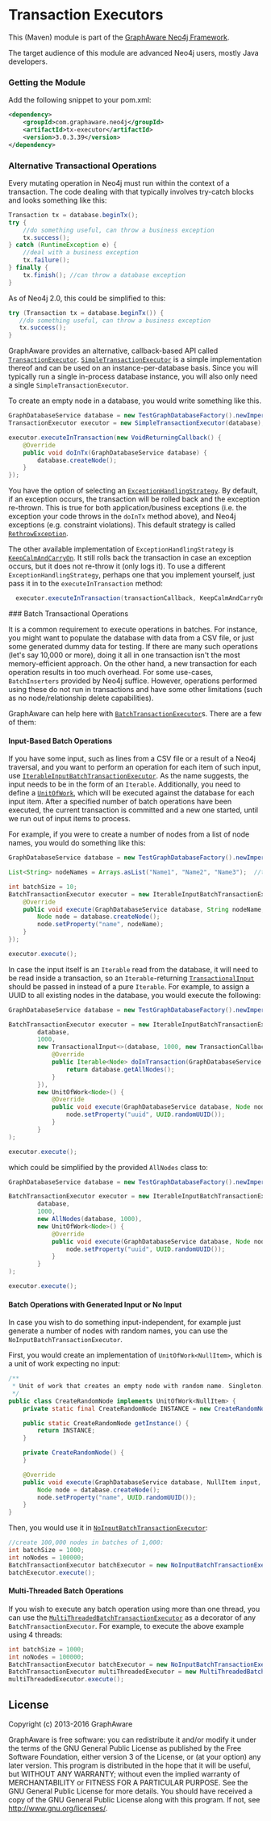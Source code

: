 Transaction Executors
=====================

This (Maven) module is part of the [GraphAware Neo4j Framework](https://github.com/graphaware/neo4j-framework).

The target audience of this module are advanced Neo4j users, mostly Java developers.

### Getting the Module

Add the following snippet to your pom.xml:

```xml
<dependency>
    <groupId>com.graphaware.neo4j</groupId>
    <artifactId>tx-executor</artifactId>
    <version>3.0.3.39</version>
</dependency>
```

### Alternative Transactional Operations

Every mutating operation in Neo4j must run within the context of a transaction. The code dealing with that typically
involves try-catch blocks and looks something like this:

 ```java
 Transaction tx = database.beginTx();
 try {
     //do something useful, can throw a business exception
     tx.success();
 } catch (RuntimeException e) {
     //deal with a business exception
     tx.failure();
 } finally {
     tx.finish(); //can throw a database exception
 }
 ```

 As of Neo4j 2.0, this could be simplified to this:

 ```java
try (Transaction tx = database.beginTx()) {
    //do something useful, can throw a business exception
    tx.success();
}
 ```

GraphAware provides an alternative, callback-based API called [`TransactionExecutor`](http://graphaware.com/site/framework/latest/apidocs/com/graphaware/tx/executor/single/TransactionExecutor.html).
[`SimpleTransactionExecutor`](http://graphaware.com/site/framework/latest/apidocs/com/graphaware/tx/executor/single/SimpleTransactionExecutor.html) is a simple implementation thereof and can be used on an instance-per-database basis.
 Since you will typically run a single in-process database instance, you will also only need a single `SimpleTransactionExecutor`.

To create an empty node in a database, you would write something like this.

```java
GraphDatabaseService database = new TestGraphDatabaseFactory().newImpermanentDatabase(); //only for demo, use your own persistent one!
TransactionExecutor executor = new SimpleTransactionExecutor(database);

executor.executeInTransaction(new VoidReturningCallback() {
    @Override
    public void doInTx(GraphDatabaseService database) {
        database.createNode();
    }
});
```

You have the option of selecting an [`ExceptionHandlingStrategy`](http://graphaware.com/site/framework/latest/apidocs/com/graphaware/tx/executor/single/ExceptionHandlingStrategy.html). By default, if an exception occurs, the transaction will be
 rolled back and the exception re-thrown. This is true for both application/business exceptions (i.e. the exception your
 code throws in the `doInTx` method above), and Neo4j exceptions (e.g. constraint violations). This default strategy is
 called [`RethrowException`](http://graphaware.com/site/framework/latest/apidocs/com/graphaware/tx/executor/single/RethrowException.html).

The other available implementation of `ExceptionHandlingStrategy` is [`KeepCalmAndCarryOn`](http://graphaware.com/site/framework/latest/apidocs/com/graphaware/tx/executor/single/KeepCalmAndCarryOn.html). It still rolls back the transaction
in case an exception occurs, but it does not re-throw it (only logs it). To use a different `ExceptionHandlingStrategy`, perhaps
  one that you implement yourself, just pass it in to the `executeInTransaction` method:

```java
  executor.executeInTransaction(transactionCallback, KeepCalmAndCarryOn.getInstance());
```

<a name="batch-tx"/>
### Batch Transactional Operations

It is a common requirement to execute operations in batches. For instance, you might want to populate the database with
data from a CSV file, or just some generated dummy data for testing. If there are many such operations (let's say 10,000
or more), doing it all in one transaction isn't the most memory-efficient approach. On the other hand, a new transaction
for each operation results in too much overhead. For some use-cases, `BatchInserters` provided by Neo4j suffice. However,
operations performed using these do not run in transactions and have some other limitations (such as no node/relationship
 delete capabilities).

GraphAware can help here with [`BatchTransactionExecutor`](http://graphaware.com/site/framework/latest/apidocs/com/graphaware/tx/executor/batch/BatchTransactionExecutor.html)s. There are a few of them:

#### Input-Based Batch Operations

If you have some input, such as lines from a CSV file or a result of a Neo4j traversal, and you want to perform an operation
for each item of such input, use [`IterableInputBatchTransactionExecutor`](http://graphaware.com/site/framework/latest/apidocs/com/graphaware/tx/executor/batch/IterableInputBatchTransactionExecutor.html). As the name suggests, the input needs to be in the form
of an `Iterable`. Additionally, you need to define a [`UnitOfWork`](http://graphaware.com/site/framework/latest/apidocs/com/graphaware/tx/executor/batch/UnitOfWork.html), which will be executed against the database for each
input item. After a specified number of batch operations have been executed, the current transaction is committed and a
new one started, until we run out of input items to process.

For example, if you were to create a number of nodes from a list of node names, you would do something like this:

```java
GraphDatabaseService database = new TestGraphDatabaseFactory().newImpermanentDatabase(); //only for demo, use your own persistent one!

List<String> nodeNames = Arrays.asList("Name1", "Name2", "Name3");  //there will be many more

int batchSize = 10;
BatchTransactionExecutor executor = new IterableInputBatchTransactionExecutor<>(database, batchSize, nodeNames, new UnitOfWork<String>() {
    @Override
    public void execute(GraphDatabaseService database, String nodeName, int batchNumber, int stepNumber) {
        Node node = database.createNode();
        node.setProperty("name", nodeName);
    }
});

executor.execute();
```

In case the input itself is an `Iterable` read from the database, it will need to be read inside a transaction, so an
`Iterable`-returning [`TransactionalInput`](http://graphaware.com/site/framework/latest/apidocs/com/graphaware/tx/executor/input/TransactionalInput.html) should be passed in instead of a pure `Iterable`. For example, to assign a
 UUID to all existing nodes in the database, you would execute the following:

```java
GraphDatabaseService database = new TestGraphDatabaseFactory().newImpermanentDatabase(); //only for demo, use your own persistent one!

BatchTransactionExecutor executor = new IterableInputBatchTransactionExecutor<>(
        database,
        1000,
        new TransactionalInput<>(database, 1000, new TransactionCallback<Iterable<Node>>() {
            @Override
            public Iterable<Node> doInTransaction(GraphDatabaseService database) throws Exception {
                return database.getAllNodes();
            }
        }),
        new UnitOfWork<Node>() {
            @Override
            public void execute(GraphDatabaseService database, Node node, int batchNumber, int stepNumber) {
                node.setProperty("uuid", UUID.randomUUID());
            }
        }
);

executor.execute();
```

which could be simplified by the provided `AllNodes` class to:

```java
GraphDatabaseService database = new TestGraphDatabaseFactory().newImpermanentDatabase(); //only for demo, use your own persistent one!

BatchTransactionExecutor executor = new IterableInputBatchTransactionExecutor<>(
        database,
        1000,
        new AllNodes(database, 1000),
        new UnitOfWork<Node>() {
            @Override
            public void execute(GraphDatabaseService database, Node node, int batchNumber, int stepNumber) {
                node.setProperty("uuid", UUID.randomUUID());
            }
        }
);

executor.execute();
```

#### Batch Operations with Generated Input or No Input

In case you wish to do something input-independent, for example just generate a number of nodes with random names, you
can use the `NoInputBatchTransactionExecutor`.

First, you would create an implementation of `UnitOfWork<NullItem>`, which is a unit of work expecting no input:

```java
/**
 * Unit of work that creates an empty node with random name. Singleton.
 */
public class CreateRandomNode implements UnitOfWork<NullItem> {
    private static final CreateRandomNode INSTANCE = new CreateRandomNode();

    public static CreateRandomNode getInstance() {
        return INSTANCE;
    }

    private CreateRandomNode() {
    }

    @Override
    public void execute(GraphDatabaseService database, NullItem input, int batchNumber, int stepNumber) {
        Node node = database.createNode();
        node.setProperty("name", UUID.randomUUID());
    }
}
```

Then, you would use it in [`NoInputBatchTransactionExecutor`](http://graphaware.com/site/framework/latest/apidocs/com/graphaware/tx/executor/batch/NoInputBatchTransactionExecutor.html):

```java
//create 100,000 nodes in batches of 1,000:
int batchSize = 1000;
int noNodes = 100000;
BatchTransactionExecutor batchExecutor = new NoInputBatchTransactionExecutor(database, batchSize, noNodes, CreateRandomNode.getInstance());
batchExecutor.execute();
```

#### Multi-Threaded Batch Operations

If you wish to execute any batch operation using more than one thread, you can use the [`MultiThreadedBatchTransactionExecutor`](http://graphaware.com/site/framework/latest/apidocs/com/graphaware/tx/executor/batch/MultiThreadedBatchTransactionExecutor.html)
 as a decorator of any `BatchTransactionExecutor`. For example, to execute the above example using 4 threads:

```java
int batchSize = 1000;
int noNodes = 100000;
BatchTransactionExecutor batchExecutor = new NoInputBatchTransactionExecutor(database, batchSize, noNodes, CreateRandomNode.getInstance());
BatchTransactionExecutor multiThreadedExecutor = new MultiThreadedBatchTransactionExecutor(batchExecutor, 4);
multiThreadedExecutor.execute();
```

License
-------

Copyright (c) 2013-2016 GraphAware

GraphAware is free software: you can redistribute it and/or modify it under the terms of the GNU General Public License
as published by the Free Software Foundation, either version 3 of the License, or (at your option) any later version.
This program is distributed in the hope that it will be useful, but WITHOUT ANY WARRANTY; without even the implied
warranty of MERCHANTABILITY or FITNESS FOR A PARTICULAR PURPOSE. See the GNU General Public License for more details.
You should have received a copy of the GNU General Public License along with this program.
If not, see <http://www.gnu.org/licenses/>.
